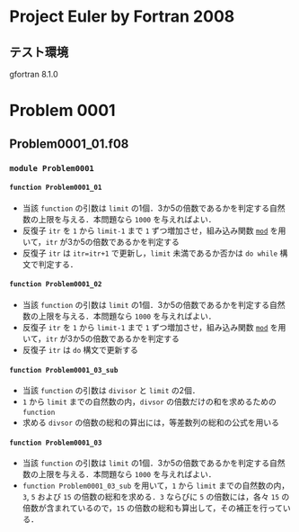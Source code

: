 # Project Euler by Fortran 2008
## テスト環境
gfortran 8.1.0

# Problem 0001 #

## Problem0001_01.f08 ##

### `module Problem0001` ###

#### `function Problem0001_01` ####
- 当該 `function` の引数は `limit` の1個．3か5の倍数であるかを判定する自然数の上限を与える．本問題なら `1000` を与えればよい．
- 反復子 `itr` を `1` から `limit-1` まで `1` ずつ増加させ，組み込み関数 [`mod`](https://gcc.gnu.org/onlinedocs/gfortran/MOD.html) を用いて，`itr` が3か5の倍数であるかを判定する
- 反復子 `itr` は `itr=itr+1` で更新し，`limit` 未満であるか否かは `do while` 構文で判定する．

#### `function Problem0001_02` ####
- 当該 `function` の引数は `limit` の1個．3か5の倍数であるかを判定する自然数の上限を与える．本問題なら `1000` を与えればよい．
- 反復子 `itr` を `1` から `limit-1` まで `1` ずつ増加させ，組み込み関数 [`mod`](https://gcc.gnu.org/onlinedocs/gfortran/MOD.html) を用いて，`itr` が3か5の倍数であるかを判定する
- 反復子 `itr` は `do` 構文で更新する

#### `function Problem0001_03_sub` ####
- 当該 `function` の引数は `divisor` と `limit` の2個．
- `1` から `limit` までの自然数の内，`divsor` の倍数だけの和を求めるための `function`
- 求める `divsor` の倍数の総和の算出には，等差数列の総和の公式を用いる

#### `function Problem0001_03` ####
- 当該 `function` の引数は `limit` の1個．3か5の倍数であるかを判定する自然数の上限を与える．本問題なら `1000` を与えればよい．
- `function Problem0001_03_sub` を用いて，`1` から `limit` までの自然数の内，`3`, `5` および `15` の倍数の総和を求める．`3` ならびに `5` の倍数には，各々 `15` の倍数が含まれているので，`15` の倍数の総和も算出して，その補正を行っている．